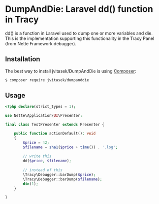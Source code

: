 # DumpAndDie: Laravel dd() function in Tracy
dd() is a function in Laravel used to dump one or more variables and die. This is the implementation supporting this functionality in the Tracy Panel (from Nette Framework debugger).

## Installation
The best way to install jvitasek/DumpAndDie is using [Composer](http://getcomposer.org/):
```sh
$ composer require jvitasek/dumpanddie
```

## Usage

```php
<?php declare(strict_types = 1);

use Nette\Application\UI\Presenter;

final class TestPresenter extends Presenter {

    public function actionDefault(): void
    {
        $price = 42;
        $filename = sha1($price + time()) . '.log';
        
        // write this
        dd($price, $filename);
        
        // instead of this
        \Tracy\Debugger::barDump($price);
        \Tracy\Debugger::barDump($filename);
        die(1);
    }

}
```
